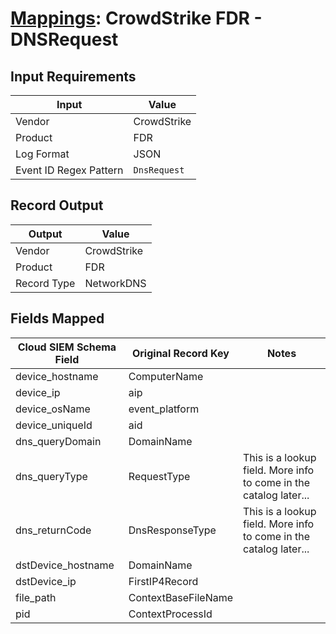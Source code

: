 # [Mappings](README.md): CrowdStrike FDR - DNSRequest

## Input Requirements

|Input|Value|
|-----|-----|
|Vendor|CrowdStrike|
|Product|FDR|
|Log Format|JSON|
|Event ID Regex Pattern|`DnsRequest`|

## Record Output

|Output|Value|
|------|-----|
|Vendor|CrowdStrike|
|Product|FDR|
|Record Type|NetworkDNS|

## Fields Mapped

|Cloud SIEM Schema Field|Original Record Key|Notes|
|-----------------------|-------------------|-----|
|device_hostname|ComputerName||
|device_ip|aip||
|device_osName|event_platform||
|device_uniqueId|aid||
|dns_queryDomain|DomainName||
|dns_queryType|RequestType|This is a lookup field. More info to come in the catalog later...|
|dns_returnCode|DnsResponseType|This is a lookup field. More info to come in the catalog later...|
|dstDevice_hostname|DomainName||
|dstDevice_ip|FirstIP4Record||
|file_path|ContextBaseFileName||
|pid|ContextProcessId||

